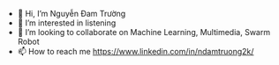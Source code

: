 - 👋 Hi, I’m Nguyễn Đam Trường
- 👀 I’m interested in listening
- 💞️ I’m looking to collaborate on Machine Learning, Multimedia, Swarm Robot
- 📫 How to reach me https://www.linkedin.com/in/ndamtruong2k/

<!---
ndamtruong2k/ndamtruong2k is a ✨ special ✨ repository because its `README.md` (this file) appears on your GitHub profile.
You can click the Preview link to take a look at your changes.
--->
